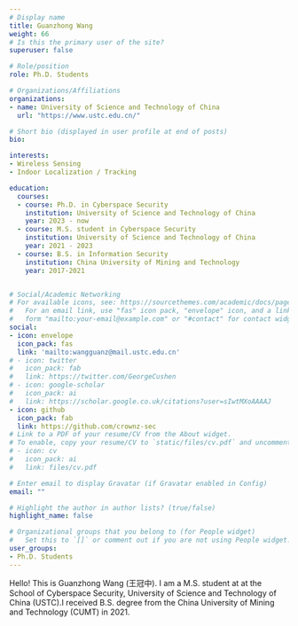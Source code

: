 ```yaml
---
# Display name
title: Guanzhong Wang
weight: 66
# Is this the primary user of the site?
superuser: false

# Role/position
role: Ph.D. Students

# Organizations/Affiliations
organizations:
- name: University of Science and Technology of China
  url: "https://www.ustc.edu.cn/"

# Short bio (displayed in user profile at end of posts)
bio: 

interests:
- Wireless Sensing
- Indoor Localization / Tracking

education:
  courses:
  - course: Ph.D. in Cyberspace Security
    institution: University of Science and Technology of China
    year: 2023 - now  
  - course: M.S. student in Cyberspace Security
    institution: University of Science and Technology of China
    year: 2021 - 2023
  - course: B.S. in Information Security
    institution: China University of Mining and Technology
    year: 2017-2021


# Social/Academic Networking
# For available icons, see: https://sourcethemes.com/academic/docs/page-builder/#icons
#   For an email link, use "fas" icon pack, "envelope" icon, and a link in the
#   form "mailto:your-email@example.com" or "#contact" for contact widget.
social:
- icon: envelope
  icon_pack: fas
  link: 'mailto:wangguanz@mail.ustc.edu.cn'
# - icon: twitter
#   icon_pack: fab
#   link: https://twitter.com/GeorgeCushen
# - icon: google-scholar
#   icon_pack: ai
#   link: https://scholar.google.co.uk/citations?user=sIwtMXoAAAAJ
- icon: github
  icon_pack: fab
  link: https://github.com/crownz-sec
# Link to a PDF of your resume/CV from the About widget.
# To enable, copy your resume/CV to `static/files/cv.pdf` and uncomment the lines below.
# - icon: cv
#   icon_pack: ai
#   link: files/cv.pdf

# Enter email to display Gravatar (if Gravatar enabled in Config)
email: ""

# Highlight the author in author lists? (true/false)
highlight_name: false

# Organizational groups that you belong to (for People widget)
#   Set this to `[]` or comment out if you are not using People widget.
user_groups:
- Ph.D. Students
---
```


Hello! This is Guanzhong Wang (王冠中). I am a M.S. student at at the School of Cyberspace Security, University of  Science and Technology of China (USTC).I received B.S. degree from the China University of Mining and Technology (CUMT) in 2021.
